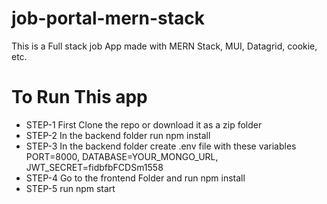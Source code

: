 # job-portal-mern-stack
This is a Full stack job App made with MERN Stack, MUI, Datagrid, cookie, etc.

# To Run This app
- STEP-1 First Clone the repo or download it as a zip folder
- STEP-2 In the backend folder run npm install
- STEP-3 In the backend folder create .env file with these variables PORT=8000, DATABASE=YOUR_MONGO_URL, JWT_SECRET=fidbfbFCDSm1558 
- STEP-4 Go to the frontend Folder and run npm install
- STEP-5 run npm start

